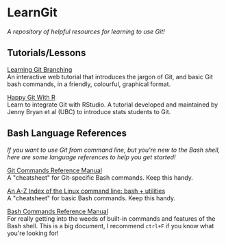 # LearnGit
*A repository of helpful resources for learning to use Git!*

## Tutorials/Lessons

[Learning Git Branching](https://learngitbranching.js.org/)<br>
An interactive web tutorial that introduces the jargon of Git, and basic Git bash commands, in a friendly, colourful, graphical format.

[Happy Git With R](https://happygitwithr.com/)<br>
Learn to integrate Git with RStudio. A tutorial developed and maintained by Jenny Bryan et al (UBC) to introduce stats students to Git.

## Bash Language References
*If you want to use Git from command line, but you're new to the Bash shell, here are some language references to help you get started!*

[Git Commands Reference Manual](https://git-scm.com/docs)<br>
A "cheatsheet" for Git-specific Bash commands. Keep this handy.

[An A-Z Index of the Linux command line: bash + utilities](https://ss64.com/bash/)<br>
A "cheatsheet" for basic Bash commands. Keep this handy.

[Bash Commands Reference Manual](https://www.gnu.org/software/bash/manual/bash.html)<br>
For really getting into the weeds of built-in commands and features of the Bash shell. This is a big document, I recommend `ctrl+F` if you know what you're looking for!
